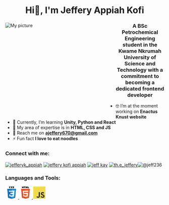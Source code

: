 
<h1 align="center">Hi🙂, I'm Jeffery Appiah Kofi</h1>
<div><img src="https://avatars.githubusercontent.com/u/97197437?v=4" alt="My picture" align="left" width="350px" height="300px">
<h3 align="center">A BSc Petrochemical Engineering student in the Kwame Nkrumah University of Science and Technology with a commitment to becoming a dedicated frontend developer</h3>



- 🤓 I’m at the moment working on **Enactus Knust website**
- 🌱 Currently, I’m learning **Unity, Python and React**
- 💬 My area of expertise is in **HTML, CSS and JS**
- 📱 Reach me on **ajeffery670@gmail.com**
- ⚡ Fun fact **I love to eat noodles**
</div>
<h3 align="left">Connect with me:</h3>
<p align="left">
<a href="https://twitter.com/jefferyk_appiah" target="blank"><img align="center" src="https://raw.githubusercontent.com/rahuldkjain/github-profile-readme-generator/master/src/images/icons/Social/twitter.svg" alt="jefferyk_appiah" height="30" width="40" /></a>
<a href="https://www.linkedin.com/in/jeffery-kofi-appiah-1a7133210/" target="blank"><img align="center" src="https://raw.githubusercontent.com/rahuldkjain/github-profile-readme-generator/master/src/images/icons/Social/linked-in-alt.svg" alt="jeffery kofi appiah" height="30" width="40" /></a>
<a href="https://fb.com/jeff kay" target="blank"><img align="center" src="https://raw.githubusercontent.com/rahuldkjain/github-profile-readme-generator/master/src/images/icons/Social/facebook.svg" alt="jeff kay" height="30" width="40" /></a>
<a href="https://instagram.com/th.e_jeffery" target="blank"><img align="center" src="https://raw.githubusercontent.com/rahuldkjain/github-profile-readme-generator/master/src/images/icons/Social/instagram.svg" alt="th.e_jeffery" height="30" width="40" /></a
<a href="https://medium.com/@jeff236" target="blank"><img align="center" src="https://raw.githubusercontent.com/rahuldkjain/github-profile-readme-generator/master/src/images/icons/Social/medium.svg" alt="@jeff236" height="30" width="40" /></a>
</p>

<h3 align="left">Languages and Tools:</h3>
<p align="left"> <a href="https://www.w3schools.com/css/" target="_blank" rel="noreferrer"> <img src="https://raw.githubusercontent.com/devicons/devicon/master/icons/css3/css3-original-wordmark.svg" alt="css3" width="40" height="40"/> </a> <a href="https://www.w3.org/html/" target="_blank" rel="noreferrer"> <img src="https://raw.githubusercontent.com/devicons/devicon/master/icons/html5/html5-original-wordmark.svg" alt="html5" width="40" height="40"/> </a> <a href="https://developer.mozilla.org/en-US/docs/Web/JavaScript" target="_blank" rel="noreferrer"> <img src="https://raw.githubusercontent.com/devicons/devicon/master/icons/javascript/javascript-original.svg" alt="javascript" width="40" height="40"/> </a> </p>



